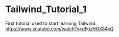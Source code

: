 # Tailwind_Tutorial_1

First tutorial used to start learning Tailwind:
https://www.youtube.com/watch?v=dFgzHOX84xQ
